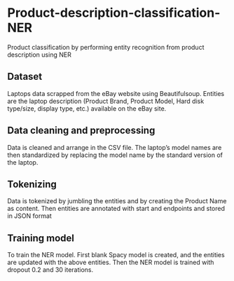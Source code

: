 # Product-description-classification-NER
Product classification by performing entity recognition from product description using NER
## Dataset
Laptops data scrapped from the eBay website using Beautifulsoup. Entities are the laptop description (Product Brand, Product Model, Hard disk type/size, display type, etc.) available on the eBay site.

## Data cleaning and preprocessing 
Data is cleaned and arrange in the CSV file. The laptop’s model names are then standardized by replacing the model name by the standard version of the laptop.

## Tokenizing
Data is tokenized by jumbling the entities and by creating the Product Name as content. Then entities are annotated with start and endpoints and stored in JSON format

## Training model
To train the NER model. First blank Spacy model is created, and the entities are updated with the above entities.
Then the NER model is trained with dropout 0.2 and 30 iterations.
